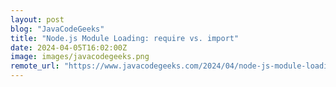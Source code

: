 ```yaml
---
layout: post
blog: "JavaCodeGeeks"
title: "Node.js Module Loading: require vs. import"
date: 2024-04-05T16:02:00Z
image: images/javacodegeeks.png
remote_url: "https://www.javacodegeeks.com/2024/04/node-js-module-loading-require-vs-import.html"
---
```

